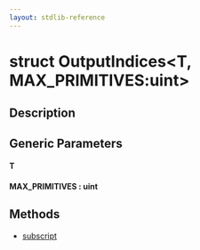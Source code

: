 ```yaml
---
layout: stdlib-reference
---
```


# struct OutputIndices\<T, MAX\_PRIMITIVES:uint\>

## Description



## Generic Parameters

####  <a id="typeparam-T"></a>T
####  <a id="decl-MAX_PRIMITIVES"></a>MAX\_PRIMITIVES  : uint

## Methods

* [subscript](subscript)


<!-- RTD-TOC-START
```{toctree}
:titlesonly:
:hidden:

subscript <subscript>
```
RTD-TOC-END -->
